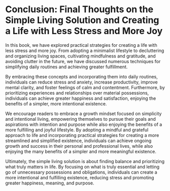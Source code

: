 Conclusion: Final Thoughts on the Simple Living Solution and Creating a Life with Less Stress and More Joy
==========================================================================================================

In this book, we have explored practical strategies for creating a life with less stress and more joy. From adopting a minimalist lifestyle to decluttering and organizing living spaces, cultivating mindfulness and gratitude, and avoiding clutter in the future, we have discussed numerous techniques for simplifying daily routines and achieving greater fulfillment.

By embracing these concepts and incorporating them into daily routines, individuals can reduce stress and anxiety, increase productivity, improve mental clarity, and foster feelings of calm and contentment. Furthermore, by prioritizing experiences and relationships over material possessions, individuals can achieve greater happiness and satisfaction, enjoying the benefits of a simpler, more intentional existence.

We encourage readers to embrace a growth mindset focused on simplicity and intentional living, empowering themselves to pursue their goals and aspirations with intention and purpose while also enjoying the benefits of a more fulfilling and joyful lifestyle. By adopting a mindful and grateful approach to life and incorporating practical strategies for creating a more streamlined and simplified existence, individuals can achieve ongoing growth and success in their personal and professional lives, while also enjoying the many benefits of a simpler and more meaningful existence.

Ultimately, the simple living solution is about finding balance and prioritizing what truly matters in life. By focusing on what is truly essential and letting go of unnecessary possessions and obligations, individuals can create a more intentional and fulfilling existence, reducing stress and promoting greater happiness, meaning, and purpose.

